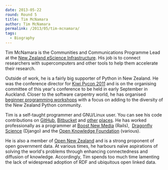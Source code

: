 ```yaml
---
date: 2013-05-22
round: Round 5
title: Tim McNamara
author: Tim McNamara
permalink: /2013/05/tim-mcnamara/
tags:
  - Biography
---
```

Tim McNamara is the Communities and Communications Programme Lead at the [New Zealand eScience Infrastructure][1]. His job is to connect researchers with supercomputers and other tools to help them accelerate their research.

Outside of work, he is a fairly big supporter of Python in New Zealand. He was the conference director for [Kiwi Pycon 2011][2] and is on the organising committee of this year's conference to be held in early September in Auckland. Closer to the software carpentry world, he has organised [beginner programming workshops][3] with a focus on adding to the diversity of the New Zealand Python community.

Tim is a self-taught programmer and GNU/Linux user. You can see his code contributions on [GitHub][4], [Bitbucket][5] and [other][6] [places][7]. He has worked professionally as a programmer at [Boost New Media][8] (Rails),  [Dragonfly Science][9] (Django) and the [Open Knowledge Foundation][10] (various).

He is also a member of [Open New Zealand][11] and is a strong proponent of open government data. At various times, he harbours naïve aspirations of solving the world's problems through enhancing connectedness and diffusion of knowledge. Accordingly, Tim spends too much time lamenting the lack of widespread adoption of RDF and ubiquitous open linked data.

&nbsp;

 [1]: https://www.nesi.org.nz
 [2]: http://nz.pycon.org
 [3]: http://www.meetup.com/nz-python-user-group/events/69623782/
 [4]: https://github.com/timClicks
 [5]: https://bitbucket.org/timclicks
 [6]: https://git.sugarlabs.org/~timClicks/
 [7]: https://scraperwiki.com/profiles/timClicks/
 [8]: http://boost.co.nz
 [9]: http://www.dragonfly.co.nz
 [10]: http://www.okfn.org
 [11]: http://www.open.org.nz
